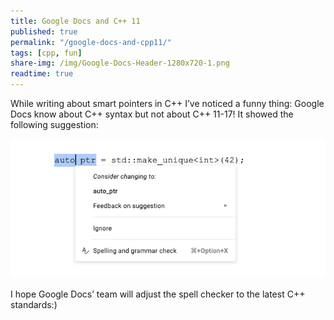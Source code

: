```yaml
---
title: Google Docs and C++ 11
published: true
permalink: "/google-docs-and-cpp11/"
tags: [cpp, fun]
share-img: /img/Google-Docs-Header-1280x720-1.png
readtime: true
---
```



While writing about smart pointers in C++ I’ve noticed a funny thing: Google Docs know about C++ syntax but not about C++ 11-17!
It showed the following suggestion:

![Google Docs does not recognize CPP 11](/img/google_docs_cpp11_auto_ptr.png)

I hope Google Docs’ team will adjust the spell checker to the latest C++ standards:)
